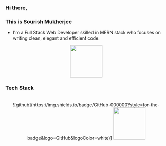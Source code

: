 ### Hi there,
### This is Sourish Mukherjee


 - I'm a Full Stack Web Developer skilled in MERN stack who focuses on writing clean, elegant and efficient code.

<div id="header" align="center">
  <img src="https://media.giphy.com/media/M9gbBd9nbDrOTu1Mqx/giphy.gif" width="100"/>
</div>

### Tech Stack
<br>
<div id="header" align="center">
 ![github](https://img.shields.io/badge/GitHub-000000?style=for-the-badge&logo=GitHub&logoColor=white)]
  <img src="![github](https://img.shields.io/badge/GitHub-000000?style=for-the-badge&logo=GitHub&logoColor=white)]" width="100"/>
</div>



<!--
**DierSolGuy/DierSolGuy** is a ✨ _special_ ✨ repository because its `README.md` (this file) appears on your GitHub profile.

Here are some ideas to get you started:

- 🔭 I’m currently working on ...
- 🌱 I’m currently learning ...
- 👯 I’m looking to collaborate on ...
- 🤔 I’m looking for help with ...
- 💬 Ask me about ...
- 📫 How to reach me: ...
- 😄 Pronouns: ...
- ⚡ Fun fact: ...
-->
